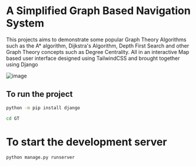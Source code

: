 # A Simplified Graph Based Navigation System
This projects aims to demonstrate some popular Graph Theory Algorithms such as the A* algorithm, Dijkstra's Algorithm, Depth First Search and other Graph Theory concepts such as Degree Centrality. All in an interactive Map based user interface designed using TailwindCSS and brought together using Django

![image](https://github.com/DeeptejD/A-Simplified-Navigational-System-based-on-Graph-Algorithms/assets/88930014/1956b19a-2f75-4491-92a8-e4faae1a44e0)


## To run the project

```bash
python -m pip install django
```

```bash
cd GT
```

# To start the development server

```bash
python manage.py runserver
```

